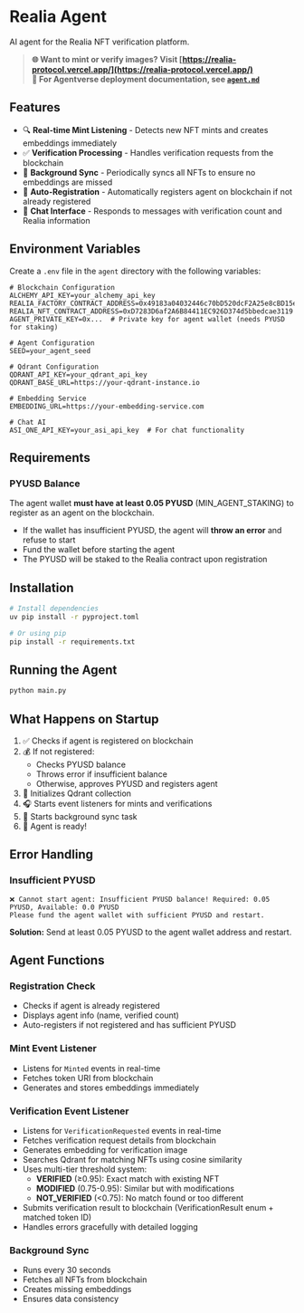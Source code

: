 # Realia Agent

AI agent for the Realia NFT verification platform.

> **🌐 Want to mint or verify images? Visit [https://realia-protocol.vercel.app/](https://realia-protocol.vercel.app/)**  
> **📄 For Agentverse deployment documentation, see [`agent.md`](./agent.md)**

## Features

- 🔍 **Real-time Mint Listening** - Detects new NFT mints and creates embeddings immediately
- ✅ **Verification Processing** - Handles verification requests from the blockchain
- 🔄 **Background Sync** - Periodically syncs all NFTs to ensure no embeddings are missed
- 🤖 **Auto-Registration** - Automatically registers agent on blockchain if not already registered
- 💬 **Chat Interface** - Responds to messages with verification count and Realia information

## Environment Variables

Create a `.env` file in the `agent` directory with the following variables:

```env
# Blockchain Configuration
ALCHEMY_API_KEY=your_alchemy_api_key
REALIA_FACTORY_CONTRACT_ADDRESS=0x49183a04032446c70bD520dcF2A25e8cBD15eAB4
REALIA_NFT_CONTRACT_ADDRESS=0xD7283D6af2A6B84411EC926D374d5bbedcae3119
AGENT_PRIVATE_KEY=0x...  # Private key for agent wallet (needs PYUSD for staking)

# Agent Configuration
SEED=your_agent_seed

# Qdrant Configuration
QDRANT_API_KEY=your_qdrant_api_key
QDRANT_BASE_URL=https://your-qdrant-instance.io

# Embedding Service
EMBEDDING_URL=https://your-embedding-service.com

# Chat AI
ASI_ONE_API_KEY=your_asi_api_key  # For chat functionality
```

## Requirements

### PYUSD Balance

The agent wallet **must have at least 0.05 PYUSD** (MIN_AGENT_STAKING) to register as an agent on the blockchain.

- If the wallet has insufficient PYUSD, the agent will **throw an error** and refuse to start
- Fund the wallet before starting the agent
- The PYUSD will be staked to the Realia contract upon registration

## Installation

```bash
# Install dependencies
uv pip install -r pyproject.toml

# Or using pip
pip install -r requirements.txt
```

## Running the Agent

```bash
python main.py
```

## What Happens on Startup

1. ✅ Checks if agent is registered on blockchain
2. 💰 If not registered:
   - Checks PYUSD balance
   - Throws error if insufficient balance
   - Otherwise, approves PYUSD and registers agent
3. 🔄 Initializes Qdrant collection
4. 🎧 Starts event listeners for mints and verifications
5. 🔄 Starts background sync task
6. 🚀 Agent is ready!

## Error Handling

### Insufficient PYUSD

```
❌ Cannot start agent: Insufficient PYUSD balance! Required: 0.05 PYUSD, Available: 0.0 PYUSD
Please fund the agent wallet with sufficient PYUSD and restart.
```

**Solution:** Send at least 0.05 PYUSD to the agent wallet address and restart.

## Agent Functions

### Registration Check
- Checks if agent is already registered
- Displays agent info (name, verified count)
- Auto-registers if not registered and has sufficient PYUSD

### Mint Event Listener
- Listens for `Minted` events in real-time
- Fetches token URI from blockchain
- Generates and stores embeddings immediately

### Verification Event Listener
- Listens for `VerificationRequested` events in real-time
- Fetches verification request details from blockchain
- Generates embedding for verification image
- Searches Qdrant for matching NFTs using cosine similarity
- Uses multi-tier threshold system:
  - **VERIFIED** (≥0.95): Exact match with existing NFT
  - **MODIFIED** (0.75-0.95): Similar but with modifications
  - **NOT_VERIFIED** (<0.75): No match found or too different
- Submits verification result to blockchain (VerificationResult enum + matched token ID)
- Handles errors gracefully with detailed logging

### Background Sync
- Runs every 30 seconds
- Fetches all NFTs from blockchain
- Creates missing embeddings
- Ensures data consistency

